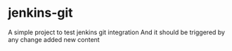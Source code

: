 # jenkins-git
A simple project to test jenkins git integration
And it should be triggered by any change
added new content
